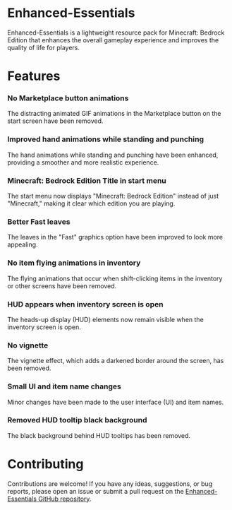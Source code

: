 # Enhanced-Essentials

Enhanced-Essentials is a lightweight resource pack for Minecraft: Bedrock Edition that enhances the overall gameplay experience and improves the quality of life for players.


# Features

### No Marketplace button animations
The distracting animated GIF animations in the Marketplace button on the start screen have been removed.

### Improved hand animations while standing and punching
The hand animations while standing and punching have been enhanced, providing a smoother and more realistic experience.

### Minecraft: Bedrock Edition Title in start menu
The start menu now displays "Minecraft: Bedrock Edition" instead of just "Minecraft," making it clear which edition you are playing.

### Better Fast leaves
The leaves in the "Fast" graphics option have been improved to look more appealing.

### No item flying animations in inventory
The flying animations that occur when shift-clicking items in the inventory or other screens have been removed.

### HUD appears when inventory screen is open

The heads-up display (HUD) elements now remain visible when the inventory screen is open.

### No vignette
The vignette effect, which adds a darkened border around the screen, has been removed.


### Small UI and item name changes
Minor changes have been made to the user interface (UI) and item names.

### Removed HUD tooltip black background
The black background behind HUD tooltips has been removed.


# Contributing

Contributions are welcome! If you have any ideas, suggestions, or bug reports, please open an issue or submit a pull request on the [Enhanced-Essentials GitHub repository](https://github.com/theparash/Enhanced-Essentials).


